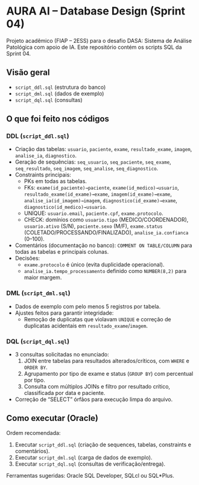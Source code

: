 # AURA AI – Database Design (Sprint 04)

Projeto acadêmico (FIAP – 2ESS) para o desafio DASA: Sistema de Análise Patológica com apoio de IA. Este repositório contém os scripts SQL da Sprint 04.

## Visão geral

  - `script_ddl.sql` (estrutura do banco)
  - `script_dml.sql` (dados de exemplo)
  - `script_dql.sql` (consultas)

## O que foi feito nos códigos

### DDL (`script_ddl.sql`)
- Criação das tabelas: `usuario`, `paciente`, `exame`, `resultado_exame`, `imagem`, `analise_ia`, `diagnostico`.
- Geração de sequências: `seq_usuario`, `seq_paciente`, `seq_exame`, `seq_resultado`, `seq_imagem`, `seq_analise`, `seq_diagnostico`.
- Constraints principais:
  - PKs em todas as tabelas.
  - FKs: `exame(id_paciente)→paciente`, `exame(id_medico)→usuario`, `resultado_exame(id_exame)→exame`, `imagem(id_exame)→exame`, `analise_ia(id_imagem)→imagem`, `diagnostico(id_exame)→exame`, `diagnostico(id_medico)→usuario`.
  - UNIQUE: `usuario.email`, `paciente.cpf`, `exame.protocolo`.
  - CHECK: domínios como `usuario.tipo` (MEDICO/COORDENADOR), `usuario.ativo` (S/N), `paciente.sexo` (M/F), `exame.status` (COLETADO/PROCESSANDO/FINALIZADO), `analise_ia.confianca` (0–100).
- Comentários (documentação no banco): `COMMENT ON TABLE/COLUMN` para todas as tabelas e principais colunas.
- Decisões:
  - `exame.protocolo` é único (evita duplicidade operacional).
  - `analise_ia.tempo_processamento` definido como `NUMBER(8,2)` para maior margem.

### DML (`script_dml.sql`)
- Dados de exemplo com pelo menos 5 registros por tabela.
- Ajustes feitos para garantir integridade:
  - Remoção de duplicatas que violavam `UNIQUE` e correção de duplicatas acidentais em `resultado_exame`/`imagem`.

### DQL (`script_dql.sql`)
- 3 consultas solicitadas no enunciado:
  1) JOIN entre tabelas para resultados alterados/críticos, com `WHERE` e `ORDER BY`.
  2) Agrupamento por tipo de exame e status (`GROUP BY`) com percentual por tipo.
  3) Consulta com múltiplos JOINs e filtro por resultado crítico, classificada por data e paciente.
- Correção de “SELECT” órfãos para execução limpa do arquivo.


## Como executar (Oracle)

Ordem recomendada:
1. Executar `script_ddl.sql` (criação de sequences, tabelas, constraints e comentários).
2. Executar `script_dml.sql` (carga de dados de exemplo).
3. Executar `script_dql.sql` (consultas de verificação/entrega).

Ferramentas sugeridas: Oracle SQL Developer, SQLcl ou SQL*Plus.